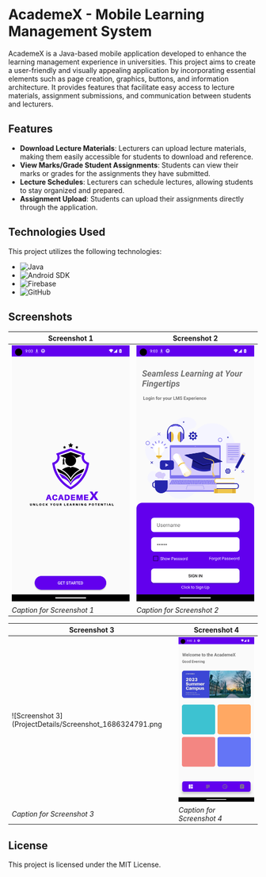 # AcademeX - Mobile Learning Management System

AcademeX is a Java-based mobile application developed to enhance the learning management experience in universities. This project aims to create a user-friendly and visually appealing application by incorporating essential elements such as page creation, graphics, buttons, and information architecture. It provides features that facilitate easy access to lecture materials, assignment submissions, and communication between students and lecturers.

## Features

- **Download Lecture Materials**: Lecturers can upload lecture materials, making them easily accessible for students to download and reference.
- **View Marks/Grade Student Assignments**: Students can view their marks or grades for the assignments they have submitted.
- **Lecture Schedules**: Lecturers can schedule lectures, allowing students to stay organized and prepared.
- **Assignment Upload**: Students can upload their assignments directly through the application.

## Technologies Used

This project utilizes the following technologies:

- ![Java](https://img.shields.io/badge/-Java-orange?logo=java&logoColor=white&labelColor=007396)
- ![Android SDK](https://img.shields.io/badge/-Android%20SDK-green?logo=android&logoColor=white&labelColor=3DDC84)
- ![Firebase](https://img.shields.io/badge/-Firebase-yellow?logo=firebase&logoColor=white&labelColor=FFCA28)
- ![GitHub](https://img.shields.io/badge/-GitHub-black?logo=github&logoColor=white&labelColor=181717)

## Screenshots

| Screenshot 1                 | Screenshot 2                 |
| ---------------------------- | ---------------------------- |
| ![Screenshot 1](ProjectDetails/Screenshot_1686324801.png) | ![Screenshot 2](ProjectDetails/Screenshot_1686324788.png) |
| *Caption for Screenshot 1*   | *Caption for Screenshot 2*   |

| Screenshot 3                 | Screenshot 4                 |
| ---------------------------- | ---------------------------- |
| ![Screenshot 3](ProjectDetails/Screenshot_1686324791.png | ![Screenshot 4](ProjectDetails/Screenshot_1686324752.png) |
| *Caption for Screenshot 3*   | *Caption for Screenshot 4*   |

## License
This project is licensed under the MIT License.

